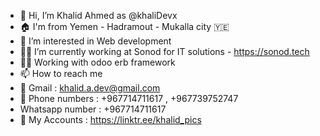 - 👋 Hi, I’m Khalid Ahmed as @khaliDevx
- 🏠 I'm from Yemen - Hadramout - Mukalla city  🇾🇪
- 🌱 I’m interested in Web development
- 🧑‍💻 I’m currently working at Sonod for IT solutions - https://sonod.tech 
- 👨‍💻 Working with odoo erb framework
- 📫 How to reach me 
- 📧 Gmail : khalid.a.dev@gmail.com
- 📲 Phone numbers : +967714711617 , +967739752747
-    Whatsapp number : +967714711617
- 🔗 My Accounts : https://linktr.ee/khalid_pics

<!---
khaliDevx/khaliDevx is a ✨ special ✨ repository because its `README.md` (this file) appears on your GitHub profile.
You can click the Preview link to take a look at your changes.
--->
